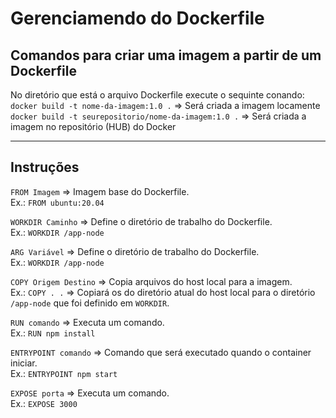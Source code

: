  # Gerenciamendo do Dockerfile
    

## Comandos para criar uma imagem a partir de um Dockerfile

No diretório que está o arquivo Dockerfile execute o sequinte conando:    
```docker build -t nome-da-imagem:1.0 .```   => Será criada a imagem locamente    
```docker build -t seurepositorio/nome-da-imagem:1.0 .```   => Será criada a imagem no repositório (HUB) do Docker   

--- 

## Instruções

```FROM Imagem``` => Imagem base do Dockerfile.    
Ex.: ```FROM ubuntu:20.04```

```WORKDIR Caminho``` => Define o diretório de trabalho do Dockerfile.    
Ex.: ```WORKDIR /app-node```

```ARG Variável``` => Define o diretório de trabalho do Dockerfile.    
Ex.: ```WORKDIR /app-node```

```COPY Origem Destino``` => Copia arquivos do host local para a imagem.    
Ex.: ```COPY . .``` => Copiará os do diretório atual do host local para o diretório ```/app-node``` que foi definido em ```WORKDIR```.   

```RUN comando``` => Executa um comando.    
Ex.: ```RUN npm install``` 

```ENTRYPOINT comando``` => Comando que será executado quando o container iniciar.    
Ex.: ```ENTRYPOINT npm start``` 

```EXPOSE porta``` => Executa um comando.    
Ex.: ```EXPOSE 3000```   

